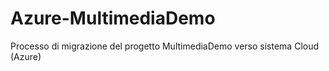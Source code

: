 # Azure-MultimediaDemo
Processo di migrazione del progetto MultimediaDemo verso sistema Cloud (Azure)
